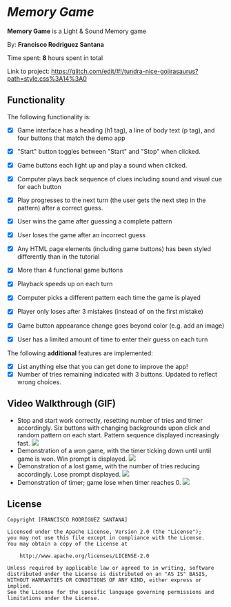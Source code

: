 # *Memory Game*

**Memory Game** is a Light & Sound Memory game

By: **Francisco Rodriguez Santana**

Time spent: **8** hours spent in total

Link to project: https://glitch.com/edit/#!/tundra-nice-gojirasaurus?path=style.css%3A14%3A0

## Functionality

The following functionality is:

* [x] Game interface has a heading (h1 tag), a line of body text (p tag), and four buttons that match the demo app
* [x] "Start" button toggles between "Start" and "Stop" when clicked. 
* [x] Game buttons each light up and play a sound when clicked. 
* [x] Computer plays back sequence of clues including sound and visual cue for each button
* [x] Play progresses to the next turn (the user gets the next step in the pattern) after a correct guess. 
* [x] User wins the game after guessing a complete pattern
* [x] User loses the game after an incorrect guess

* [x] Any HTML page elements (including game buttons) has been styled differently than in the tutorial
* [x] More than 4 functional game buttons
* [x] Playback speeds up on each turn
* [x] Computer picks a different pattern each time the game is played
* [x] Player only loses after 3 mistakes (instead of on the first mistake)
* [x] Game button appearance change goes beyond color (e.g. add an image)
* [x] User has a limited amount of time to enter their guess on each turn

The following **additional** features are implemented:

- [x] List anything else that you can get done to improve the app!
- [x] Number of tries remaining indicated with 3 buttons. Updated to reflect wrong choices.

## Video Walkthrough (GIF)

- Stop and start work correctly, resetting number of tries and timer accordingly. Six buttons with changing backgrounds upon click and random pattern on each start. Pattern sequence displayed increasingly fast.
![](https://i.imgur.com/0j4tQcW.gif)
- Demonstration of a won game, with the timer ticking down until until game is won. Win prompt is displayed.
![](https://i.imgur.com/CmJNTo0.gif)
- Demonstration of a lost game, with the number of tries reducing accordingly. Lose prompt displayed.
![](https://i.imgur.com/6i9ZfqN.gif)
- Demonstration of timer; game lose when timer reaches 0.
![](https://i.imgur.com/nNk8mwY.gif)


## License

    Copyright [FRANCISCO RODRIGUEZ SANTANA]

    Licensed under the Apache License, Version 2.0 (the "License");
    you may not use this file except in compliance with the License.
    You may obtain a copy of the License at

        http://www.apache.org/licenses/LICENSE-2.0

    Unless required by applicable law or agreed to in writing, software
    distributed under the License is distributed on an "AS IS" BASIS,
    WITHOUT WARRANTIES OR CONDITIONS OF ANY KIND, either express or implied.
    See the License for the specific language governing permissions and
    limitations under the License.
